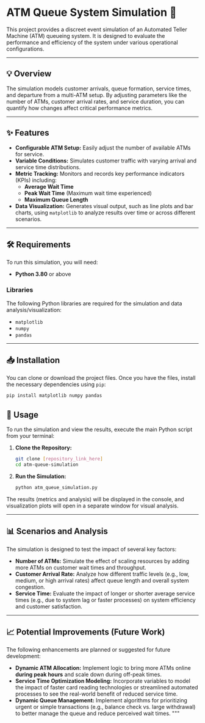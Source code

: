
# ATM Queue System Simulation 🏧

This project provides a discreet event simulation of an Automated Teller Machine (ATM) queueing system. It is designed to evaluate the performance and efficiency of the system under various operational configurations.

---

## 💡 Overview

The simulation models customer arrivals, queue formation, service times, and departure from a multi-ATM setup. By adjusting parameters like the number of ATMs, customer arrival rates, and service duration, you can quantify how changes affect critical performance metrics.

---

## ✨ Features

* **Configurable ATM Setup:** Easily adjust the number of available ATMs for service.
* **Variable Conditions:** Simulates customer traffic with varying arrival and service time distributions.
* **Metric Tracking:** Monitors and records key performance indicators (KPIs) including:
    * **Average Wait Time**
    * **Peak Wait Time** (Maximum wait time experienced)
    * **Maximum Queue Length**
* **Data Visualization:** Generates visual output, such as line plots and bar charts, using `matplotlib` to analyze results over time or across different scenarios.

---

## 🛠️ Requirements

To run this simulation, you will need:

* **Python 3.80** or above

### Libraries

The following Python libraries are required for the simulation and data analysis/visualization:

* `matplotlib`
* `numpy`
* `pandas`

---

## 📥 Installation

You can clone or download the project files. Once you have the files, install the necessary dependencies using `pip`:

```bash
pip install matplotlib numpy pandas
````

## 🚀 Usage

To run the simulation and view the results, execute the main Python script from your terminal:

1.  **Clone the Repository:**
    ```bash
    git clone [repository_link_here]
    cd atm-queue-simulation
    ```
2.  **Run the Simulation:**
    ```bash
    python atm_queue_simulation.py
    ```

The results (metrics and analysis) will be displayed in the console, and visualization plots will open in a separate window for visual analysis.

---

## 📊 Scenarios and Analysis

The simulation is designed to test the impact of several key factors:

* **Number of ATMs:** Simulate the effect of scaling resources by adding more ATMs on customer wait times and throughput.
* **Customer Arrival Rate:** Analyze how different traffic levels (e.g., low, medium, or high arrival rates) affect queue length and overall system congestion.
* **Service Time:** Evaluate the impact of longer or shorter average service times (e.g., due to system lag or faster processes) on system efficiency and customer satisfaction.

---

## 📈 Potential Improvements (Future Work)

The following enhancements are planned or suggested for future development:

* **Dynamic ATM Allocation:** Implement logic to bring more ATMs online **during peak hours** and scale down during off-peak times.
* **Service Time Optimization Modeling:** Incorporate variables to model the impact of faster card reading technologies or streamlined automated processes to see the real-world benefit of reduced service time.
* **Dynamic Queue Management:** Implement algorithms for prioritizing urgent or simple transactions (e.g., balance check vs. large withdrawal) to better manage the queue and reduce perceived wait times.
"""



